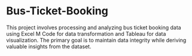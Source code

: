 # Bus-Ticket-Booking
This project involves processing and analyzing bus ticket booking data using Excel M Code for data transformation and Tableau for data visualization. The primary goal is to maintain data integrity while deriving valuable insights from the dataset.
